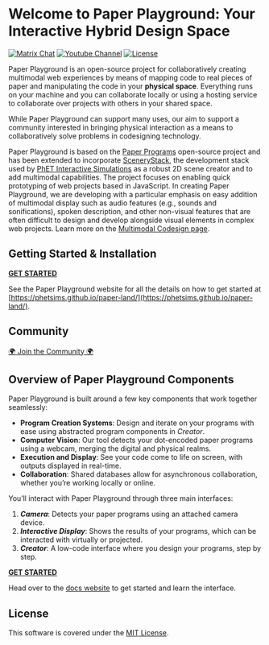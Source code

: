 # Welcome to Paper Playground: Your Interactive Hybrid Design Space

[![Matrix Chat](https://img.shields.io/badge/matrix-chat-green?logo=matrix&logoColor=green)](https://matrix.to/#/#interactive-paper-programming:matrix.org)
[![Youtube Channel](https://img.shields.io/badge/youtube-channel-red?logo=youtube&logoColor=red)](https://www.youtube.com/@PaperPlaygroundCommunity/)
[![License](https://img.shields.io/github/license/phetsims/paper-land?color=blue)](https://github.com/phetsims/paper-land/blob/main/LICENSE)

Paper Playground is an open-source project for collaboratively creating multimodal web experiences by means of mapping code to real pieces of paper and manipulating the code in your **physical space**. Everything runs on your machine and you can collaborate locally or using a hosting service to collaborate over projects with others in your shared space.

While Paper Playground can support many uses, our aim to support a community interested in bringing physical interaction as a means to collaboratively solve problems in codesigning technology.

Paper Playground is based on the [Paper Programs](https://paperprograms.org) open-source project and has been extended to incorporate [SceneryStack](https://scenerystack.org/), the development stack used by [PhET Interactive Simulations](https://phet.colorado.edu) as a robust 2D scene creator and to add multimodal capabilities. The project focuses on enabling quick prototyping of web projects based in JavaScript. In creating Paper Playground, we are developing with a particular emphasis on easy addition of multimodal display such as audio features (e.g., sounds and sonifications), spoken description, and other non-visual features that are often difficult to design and develop alongside visual elements in complex web projects. Learn more on the [Multimodal Codesign page](./projects/codesign.md).

## Getting Started & Installation

[**GET STARTED**](https://phetsims.github.io/paper-land/)

See the Paper Playground website for all the details on how to get started  at [https://phetsims.github.io/paper-land/](https://phetsims.github.io/paper-land/).

## Community

[🌍 Join the Community 🌍](https://phetsims.github.io/paper-land/community/)

## Overview of Paper Playground Components

Paper Playground is built around a few key components that work together seamlessly:

- **Program Creation Systems**: Design and iterate on your programs with ease using abstracted program components in *Creator*.
- **Computer Vision**: Our tool detects your dot-encoded paper programs using a webcam, merging the digital and physical realms.
- **Execution and Display**: See your code come to life on screen, with outputs displayed in real-time.
- **Collaboration**: Shared databases allow for asynchronous collaboration, whether you’re working locally or online.

You’ll interact with Paper Playground through three main interfaces:

1. ***Camera***: Detects your paper programs using an attached camera device.
2. ***Interactive Display***: Shows the results of your programs, which can be interacted with virtually or projected.
3. ***Creator***: A low-code interface where you design your programs, step by step.

[**GET STARTED**](https://phetsims.github.io/paper-land/)

Head over to the [docs website](https://phetsims.github.io/paper-land/) to get started and learn the interface. 

## License

This software is covered under the [MIT License](https://github.com/phetsims/paper-land/blob/main/LICENSE).
